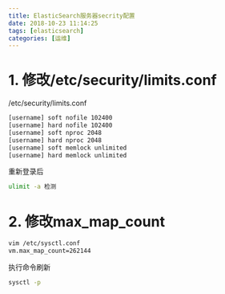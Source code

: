 ```yaml
---
title: ElasticSearch服务器secrity配置
date: 2018-10-23 11:14:25
tags: [elasticsearch]
categories: [运维]
---
```


# 1. 修改/etc/security/limits.conf

/etc/security/limits.conf

```bash
[username] soft nofile 102400
[username] hard nofile 102400
[username] soft nproc 2048
[username] hard nproc 2048
[username] soft memlock unlimited
[username] hard memlock unlimited
```

重新登录后

```bash
ulimit -a 检测
```

# 2. 修改max_map_count

```bash
vim /etc/sysctl.conf
vm.max_map_count=262144
```

执行命令刷新

``` bash
sysctl -p
```